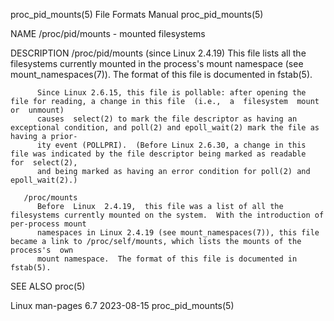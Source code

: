 proc_pid_mounts(5)						      File Formats Manual						    proc_pid_mounts(5)

NAME
       /proc/pid/mounts - mounted filesystems

DESCRIPTION
       /proc/pid/mounts (since Linux 2.4.19)
	      This  file  lists	 all the filesystems currently mounted in the process's mount namespace (see mount_namespaces(7)).  The format of this file is
	      documented in fstab(5).

	      Since Linux 2.6.15, this file is pollable: after opening the file for reading, a change in this file  (i.e.,  a  filesystem  mount  or  unmount)
	      causes  select(2) to mark the file descriptor as having an exceptional condition, and poll(2) and epoll_wait(2) mark the file as having a prior‐
	      ity event (POLLPRI).  (Before Linux 2.6.30, a change in this file was indicated by the file descriptor being marked as readable  for  select(2),
	      and being marked as having an error condition for poll(2) and epoll_wait(2).)

       /proc/mounts
	      Before  Linux  2.4.19,  this file was a list of all the filesystems currently mounted on the system.  With the introduction of per-process mount
	      namespaces in Linux 2.4.19 (see mount_namespaces(7)), this file became a link to /proc/self/mounts, which lists the mounts of the process's  own
	      mount namespace.	The format of this file is documented in fstab(5).

SEE ALSO
       proc(5)

Linux man-pages 6.7							  2023-08-15							    proc_pid_mounts(5)
